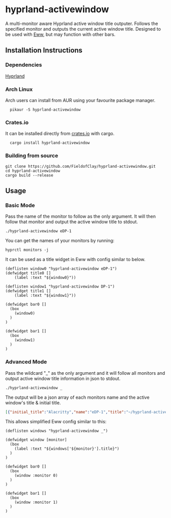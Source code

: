 # hyprland-activewindow
A multi-monitor aware Hyprland active window title outputer. Follows the specified monitor and outputs the current active window title. Designed to be used with [Eww](https://github.com/elkowar/eww), but may function with other bars.

## Installation Instructions
### Dependencies
[Hyprland](https://github.com/hyprwm/Hyprland)
### Arch Linux
Arch users can install from AUR using your favourite package manager.
```
  pikaur -S hyprland-activewindow
```
### Crates.io
It can be installed directly from [crates.io](https://crates.io) with cargo.
```
  cargo install hyprland-activewindow
```
### Building from source
```
git clone https://github.com/FieldofClay/hyprland-activewindow.git
cd hyprland-activewindow
cargo build --release
```

## Usage
### Basic Mode
Pass the name of the monitor to follow as the only argument. It will then follow that monitor and output the active window title to stdout.
```
./hyprland-activewindow eDP-1
```
You can get the names of your monitors by running:
```
hyprctl monitors -j
```

It can be used as a title widget in Eww with config similar to below.
```yuck
(deflisten window0 "hyprland-activewindow eDP-1")
(defwidget title0 []
    (label :text "${window0}"))

(deflisten window1 "hyprland-activewindow DP-1")
(defwidget title1 []
    (label :text "${window1}"))

(defwidget bar0 []
  (box
    (window0)
  )
)

(defwidget bar1 []
  (box
    (window1)
  )
)
```

### Advanced Mode
Pass the wildcard "_" as the only argument and it will follow all monitors and output active window title information in json to stdout.
```
./hyprland-activewindow _
```
The output will be a json array of each monitors name and the active window's title & initial title.
```json
[{"initial_title":"Alacritty","name":"eDP-1","title":"~/hyprland-activewindow"},{"initial_title":"VSCodium","name":"DP-1","title":"main.rs - hyprland-activewindow (Workspace) - VSCodium"}]
```
This allows simplified Eww config similar to this:
```yuck
(deflisten windows "hyprland-activewindow _")

(defwidget window [monitor]
  (box
    (label :text "${windows['${monitor}'].title}")
  )
)

(defwidget bar0 []
  (box
    (window :monitor 0)
  )
)

(defwidget bar1 []
  (box
    (window :monitor 1)
  )
)
```
